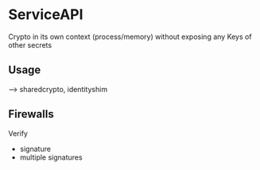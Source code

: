 ServiceAPI
==========

Crypto in its own context (process/memory) without exposing any
Keys of other secrets

## Usage

--> sharedcrypto, identityshim

## Firewalls

Verify
- signature
- multiple signatures

